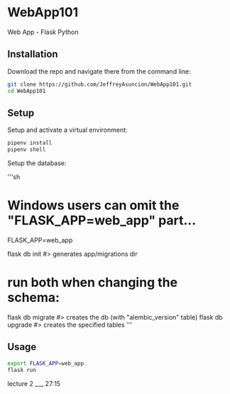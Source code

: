 # WebApp101
Web App - Flask Python


## Installation

Download the repo and navigate there from the command line:

```sh
git clone https://github.com/JeffreyAsuncion/WebApp101.git
cd WebApp101
```



## Setup

Setup and activate a virtual environment:
```sh
pipenv install 
pipenv shell
```

Setup the database:

'''sh
# Windows users can omit the "FLASK_APP=web_app" part...

FLASK_APP=web_app

flask db init #> generates app/migrations dir

# run both when changing the schema:
flask db migrate #> creates the db (with "alembic_version" table)
flask db upgrade #> creates the specified tables
'''

## Usage

```sh
export FLASK_APP=web_app
flask run
```

lecture 2 ___  27:15
